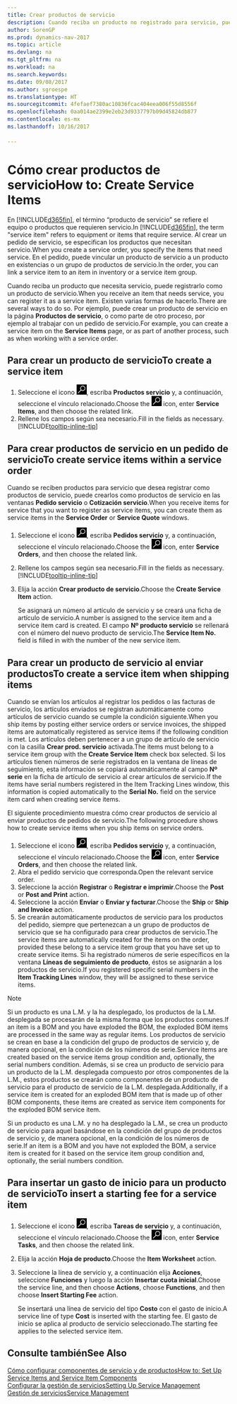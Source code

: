 ```yaml
---
title: Crear productos de servicio
description: Cuando reciba un producto no registrado para servicio, puede registrarlo como un producto de servicio.
author: SorenGP
ms.prod: dynamics-nav-2017
ms.topic: article
ms.devlang: na
ms.tgt_pltfrm: na
ms.workload: na
ms.search.keywords: 
ms.date: 09/08/2017
ms.author: sgroespe
ms.translationtype: HT
ms.sourcegitcommit: 4fefaef7380ac10836fcac404eea006f55d8556f
ms.openlocfilehash: 0aa014ae2399e2eb23d9337797b09d45824db877
ms.contentlocale: es-mx
ms.lasthandoff: 10/16/2017

---
```

# <a name="how-to-create-service-items"></a><span data-ttu-id="56582-103">Cómo crear productos de servicio</span><span class="sxs-lookup"><span data-stu-id="56582-103">How to: Create Service Items</span></span>
<span data-ttu-id="56582-104">En [!INCLUDE[d365fin](includes/d365fin_md.md)], el término “producto de servicio” se refiere el equipo o productos que requieren servicio.</span><span class="sxs-lookup"><span data-stu-id="56582-104">In [!INCLUDE[d365fin](includes/d365fin_md.md)], the term "service item" refers to equipment or items that require service.</span></span> <span data-ttu-id="56582-105">Al crear un pedido de servicio, se especifican los productos que necesitan servicio.</span><span class="sxs-lookup"><span data-stu-id="56582-105">When you create a service order, you specify the items that need service.</span></span> <span data-ttu-id="56582-106">En el pedido, puede vincular un producto de servicio a un producto en existencias o un grupo de productos de servicio.</span><span class="sxs-lookup"><span data-stu-id="56582-106">In the order, you can link a service item to an item in inventory or a service item group.</span></span>    

<span data-ttu-id="56582-107">Cuando reciba un producto que necesita servicio, puede registrarlo como un producto de servicio.</span><span class="sxs-lookup"><span data-stu-id="56582-107">When you receive an item that needs service, you can register it as a service item.</span></span> <span data-ttu-id="56582-108">Existen varias formas de hacerlo.</span><span class="sxs-lookup"><span data-stu-id="56582-108">There are several ways to do so.</span></span> <span data-ttu-id="56582-109">Por ejemplo, puede crear un producto de servicio en la página **Productos de servicio**, o como parte de otro proceso, por ejemplo al trabajar con un pedido de servicio.</span><span class="sxs-lookup"><span data-stu-id="56582-109">For example, you can create a service item on the **Service Items** page, or as part of another process, such as when working with a service order.</span></span>   

## <a name="to-create-a-service-item"></a><span data-ttu-id="56582-110">Para crear un producto de servicio</span><span class="sxs-lookup"><span data-stu-id="56582-110">To create a service item</span></span>  
1. <span data-ttu-id="56582-111">Seleccione el icono ![Buscar página o informe](media/ui-search/search_small.png "icono Buscar página o informe"), escriba **Productos servicio** y, a continuación, seleccione el vínculo relacionado.</span><span class="sxs-lookup"><span data-stu-id="56582-111">Choose the ![Search for Page or Report](media/ui-search/search_small.png "Search for Page or Report icon") icon, enter **Service Items**, and then choose the related link.</span></span>
2. <span data-ttu-id="56582-112">Rellene los campos según sea necesario.</span><span class="sxs-lookup"><span data-stu-id="56582-112">Fill in the fields as necessary.</span></span> [!INCLUDE[tooltip-inline-tip](includes/tooltip-inline-tip_md.md)]  

## <a name="to-create-service-items-within-a-service-order"></a><span data-ttu-id="56582-113">Para crear productos de servicio en un pedido de servicio</span><span class="sxs-lookup"><span data-stu-id="56582-113">To create service items within a service order</span></span>  
<span data-ttu-id="56582-114">Cuando se reciben productos para servicio que desea registrar como productos de servicio, puede crearlos como productos de servicio en las ventanas **Pedido servicio** o **Cotización servicio**.</span><span class="sxs-lookup"><span data-stu-id="56582-114">When you receive items for service that you want to register as service items, you can create them as service items in the **Service Order** or **Service Quote** windows.</span></span>  

1. <span data-ttu-id="56582-115">Seleccione el icono ![Buscar página o informe](media/ui-search/search_small.png "icono Buscar página o informe"), escriba **Pedidos servicio** y, a continuación, seleccione el vínculo relacionado.</span><span class="sxs-lookup"><span data-stu-id="56582-115">Choose the ![Search for Page or Report](media/ui-search/search_small.png "Search for Page or Report icon") icon, enter **Service Orders**, and then choose the related link.</span></span>  
2. <span data-ttu-id="56582-116">Rellene los campos según sea necesario.</span><span class="sxs-lookup"><span data-stu-id="56582-116">Fill in the fields as necessary.</span></span> [!INCLUDE[tooltip-inline-tip](includes/tooltip-inline-tip_md.md)]  
3. <span data-ttu-id="56582-117">Elija la acción **Crear producto de servicio**.</span><span class="sxs-lookup"><span data-stu-id="56582-117">Choose the **Create Service Item** action.</span></span>  

    <span data-ttu-id="56582-118">Se asignará un número al artículo de servicio y se creará una ficha de artículo de servicio.</span><span class="sxs-lookup"><span data-stu-id="56582-118">A number is assigned to the service item and a service item card is created.</span></span> <span data-ttu-id="56582-119">El campo **Nº producto servicio** se rellenará con el número del nuevo producto de servicio.</span><span class="sxs-lookup"><span data-stu-id="56582-119">The **Service Item No.** field is filled in with the number of the new service item.</span></span>

## <a name="to-create-a-service-item-when-shipping-items"></a><span data-ttu-id="56582-120">Para crear un producto de servicio al enviar productos</span><span class="sxs-lookup"><span data-stu-id="56582-120">To create a service item when shipping items</span></span>  
<span data-ttu-id="56582-121">Cuando se envían los artículos al registrar los pedidos o las facturas de servicio, los artículos enviados se registran automáticamente como artículos de servicio cuando se cumple la condición siguiente.</span><span class="sxs-lookup"><span data-stu-id="56582-121">When you ship items by posting either service orders or service invoices, the shipped items are automatically registered as service items if the following condition is met.</span></span> <span data-ttu-id="56582-122">Los artículos deben pertenecer a un grupo de artículo de servicio con la casilla **Crear prod. servicio** activada.</span><span class="sxs-lookup"><span data-stu-id="56582-122">The items must belong to a service item group with the **Create Service Item** check box selected.</span></span> <span data-ttu-id="56582-123">Si los artículos tienen números de serie registrados en la ventana de líneas de seguimiento, esta información se copiará automáticamente al campo **Nº serie** en la ficha de artículo de servicio al crear artículos de servicio.</span><span class="sxs-lookup"><span data-stu-id="56582-123">If the items have serial numbers registered in the Item Tracking Lines window, this information is copied automatically to the **Serial No.** field on the service item card when creating service items.</span></span>  

<span data-ttu-id="56582-124">El siguiente procedimiento muestra cómo crear productos de servicio al enviar productos de pedidos de servicio.</span><span class="sxs-lookup"><span data-stu-id="56582-124">The following procedure shows how to create service items when you ship items on service orders.</span></span>  

1. <span data-ttu-id="56582-125">Seleccione el icono ![Buscar página o informe](media/ui-search/search_small.png "icono Buscar página o informe"), escriba **Pedidos servicio** y, a continuación, seleccione el vínculo relacionado.</span><span class="sxs-lookup"><span data-stu-id="56582-125">Choose the ![Search for Page or Report](media/ui-search/search_small.png "Search for Page or Report icon") icon, enter **Service Orders**, and then choose the related link.</span></span>  
2. <span data-ttu-id="56582-126">Abra el pedido servicio que corresponda.</span><span class="sxs-lookup"><span data-stu-id="56582-126">Open the relevant service order.</span></span>  
3. <span data-ttu-id="56582-127">Seleccione la acción **Registrar** o **Registrar e imprimir**.</span><span class="sxs-lookup"><span data-stu-id="56582-127">Choose the **Post** or **Post and Print** action.</span></span>  
4. <span data-ttu-id="56582-128">Seleccione la acción **Enviar** o **Enviar y facturar**.</span><span class="sxs-lookup"><span data-stu-id="56582-128">Choose the **Ship** or **Ship and Invoice** action.</span></span>  
5. <span data-ttu-id="56582-129">Se crearán automáticamente productos de servicio para los productos del pedido, siempre que pertenezcan a un grupo de productos de servicio que se ha configurado para crear productos de servicio.</span><span class="sxs-lookup"><span data-stu-id="56582-129">The service items are automatically created for the items on the order, provided these belong to a service item group that you have set up to create service items.</span></span> <span data-ttu-id="56582-130">Si ha registrado números de serie específicos en la ventana **Líneas de seguimiento de producto**, éstos se asignarán a los productos de servicio.</span><span class="sxs-lookup"><span data-stu-id="56582-130">If you registered specific serial numbers in the **Item Tracking Lines** window, they will be assigned to these service items.</span></span>  

> [!NOTE]  
>  <span data-ttu-id="56582-131">Si un producto es una L.M. y la ha desplegado, los productos de la L.M. desplegada se procesarán de la misma forma que los productos comunes.</span><span class="sxs-lookup"><span data-stu-id="56582-131">If an item is a BOM and you have exploded the BOM, the exploded BOM items are processed in the same way as regular items.</span></span> <span data-ttu-id="56582-132">Los productos de servicio se crean en base a la condición del grupo de productos de servicio y, de manera opcional, en la condición de los números de serie.</span><span class="sxs-lookup"><span data-stu-id="56582-132">Service items are created based on the service items group condition and, optionally, the serial numbers condition.</span></span> <span data-ttu-id="56582-133">Además, si se crea un producto de servicio para un producto de la L.M. desplegada compuesto por otros componentes de la L.M., estos productos se crearán como componentes de un producto de servicio para el producto de servicio de la L.M. desplegada.</span><span class="sxs-lookup"><span data-stu-id="56582-133">Additionally, if a service item is created for an exploded BOM item that is made up of other BOM components, these items are created as service item components for the exploded BOM service item.</span></span>  
>   
>  <span data-ttu-id="56582-134">Si un producto es una L.M. y no ha desplegado la L.M., se crea un producto de servicio para aquel basándose en la condición del grupo de productos de servicio y, de manera opcional, en la condición de los números de serie.</span><span class="sxs-lookup"><span data-stu-id="56582-134">If an item is a BOM and you have not exploded the BOM, a service item is created for it based on the service item group condition and, optionally, the serial numbers condition.</span></span>  

## <a name="to-insert-a-starting-fee-for-a-service-item"></a><span data-ttu-id="56582-135">Para insertar un gasto de inicio para un producto de servicio</span><span class="sxs-lookup"><span data-stu-id="56582-135">To insert a starting fee for a service item</span></span>
1. <span data-ttu-id="56582-136">Seleccione el icono ![Buscar página o informe](media/ui-search/search_small.png "icono Buscar página o informe"), escriba **Tareas de servicio** y, a continuación, seleccione el vínculo relacionado.</span><span class="sxs-lookup"><span data-stu-id="56582-136">Choose the ![Search for Page or Report](media/ui-search/search_small.png "Search for Page or Report icon") icon, enter **Service Tasks**, and then choose the related link.</span></span>
2. <span data-ttu-id="56582-137">Elija la acción **Hoja de producto**.</span><span class="sxs-lookup"><span data-stu-id="56582-137">Choose the **Item Worksheet** action.</span></span>
3. <span data-ttu-id="56582-138">Seleccione la línea de servicio y, a continuación elija **Acciones**, seleccione **Funciones** y luego la acción **Insertar cuota inicial**.</span><span class="sxs-lookup"><span data-stu-id="56582-138">Choose the service line, and then choose **Actions**, choose **Functions**, and then choose **Insert Starting Fee** action.</span></span>  

    <span data-ttu-id="56582-139">Se insertará una línea de servicio del tipo **Costo** con el gasto de inicio.</span><span class="sxs-lookup"><span data-stu-id="56582-139">A service line of type **Cost** is inserted with the starting fee.</span></span> <span data-ttu-id="56582-140">El gasto de inicio se aplica al producto de servicio seleccionado.</span><span class="sxs-lookup"><span data-stu-id="56582-140">The starting fee applies to the selected service item.</span></span>

## <a name="see-also"></a><span data-ttu-id="56582-141">Consulte también</span><span class="sxs-lookup"><span data-stu-id="56582-141">See Also</span></span>  
[<span data-ttu-id="56582-142">Cómo configurar componentes de servicio y de productos</span><span class="sxs-lookup"><span data-stu-id="56582-142">How to: Set Up Service Items and Service Item Components</span></span>](service-how-setup-service-items.md)  
[<span data-ttu-id="56582-143">Configurar la gestión de servicios</span><span class="sxs-lookup"><span data-stu-id="56582-143">Setting Up Service Management</span></span>](service-setup-service.md)  
[<span data-ttu-id="56582-144">Gestión de servicios</span><span class="sxs-lookup"><span data-stu-id="56582-144">Service Management</span></span>](service-service.md)  


